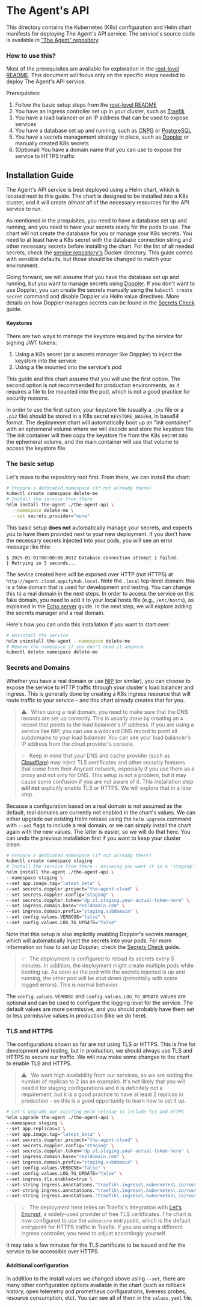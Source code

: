 # The Agent's API

This directory contains the Kubernetes (K8s) configuration and Helm chart manifests for deploying The Agent's API service. The service's source code is available in ["The Agent" repository](https://github.com/appifyhub/the-agent).

### How to use this?

Most of the prerequisites are available for exploration in the [root-level README](../README.md). This document will focus only on the specific steps needed to deploy The Agent's API service.

Prerequisites:

  1. Follow the basic setup steps from the [root-level README](../README.md)
  1. You have an ingress controller set up in your cluster, such as [Traefik](https://traefik.io)
  1. You have a load balancer or an IP address that can be used to expose services
  1. You have a database set up and running, such as [CNPG](https://cloudnative-pg.io) or [PostgreSQL](https://www.postgresql.org)
  1. You have a secrets management strategy in place, such as [Doppler](https://www.doppler.com) or manually created K8s secrets
  1. (Optional) You have a domain name that you can use to expose the service to HTTPS traffic

## Installation Guide

The Agent's API service is best deployed using a Helm chart, which is located next to this guide. The chart is designed to be installed into a K8s cluster, and it will create _almost all_ of the necessary resources for the API service to run.

As mentioned in the prequisites, you need to have a database set up and running, and you need to have your secrets ready for the pods to use. The chart will not create the database for you or manage your K8s secrets. You need to at least have a K8s secret with the database connection string and other necessary secrets before installing the chart. For the list of all needed secrets, check the [service repository's](https://github.com/appifyhub/the-agent) Docker directory. This guide comes with sensible defaults, but those should be changed to match your environment.

Going forward, we will assume that you have the database set up and running, but you want to manage secrets using [Doppler](https://www.doppler.com). If you don't want to use Doppler, you can create the secrets manually using the `kubectl create secret` command and disable Doppler via Helm value directives. More details on how Doppler manages secrets can be found in the [Secrets Check](../secrets-check/README.md) guide.

#### Keystores

There are two ways to manage the keystore required by the service for signing JWT tokens:

  1. Using a K8s secret (or a secrets manager like Doppler) to inject the keystore into the service
  1. Using a file mounted into the service's pod

This guide and this chart assume that you will use the first option. The second option is not recommended for production environments, as it requires a file to be mounted into the pod, which is not a good practice for security reasons.

In order to use the first option, your keystore file (usually a `.jks` file or a `.p12` file) should be stored in a K8s secret `KEYSTORE_BASE64`, in base64 format. The deployment chart will automatically boot up an "init container" with an ephemeral volume where we will decode and store the keystore file. The init container will then copy the keystore file from the K8s secret into the ephemeral volume, and the main container will use that volume to access the keystore file.

### The basic setup

Let's move to the repository root first. From there, we can install the chart:

```bash
# Prepare a dedicated namespace (if not already there)
kubectl create namespace delete-me
# Install the service from there
helm install the-agent ./the-agent-api \
  --namespace delete-me \
  --set secrets.provider="none"
```

This basic setup **does not** automatically manage your secrets, and expects you to have them provided next to your new deployment. If you don't have the necessary secrets injected into your pods, you will see an error message like this:

```console
$ 2025-01-01T00:00:00.001Z Database connection attempt 1 failed.
| Retrying in 5 seconds...
```

The sevice created here will be exposed over HTTP (not HTTPS) at `http://agent.cloud.appifyhub.local`. Note the `.local` top-level domain: this is a fake domain that is used for development and testing. You can change this to a real domain in the next steps. In order to access the service on this fake domain, you need to add it to your local hosts file (e.g., `/etc/hosts`), as explained in the [Echo server](../echo/README.md) guide. In the next step, we will explore adding the secrets manager and a real domain.

Here's how you can undo this installation if you want to start over:

```bash
# Uninstall the service
helm uninstall the-agent --namespace delete-me
# Remove the namespace if you don't need it anymore
kubectl delete namespace delete-me
```

### Secrets and Domains

Whether you have a real domain or use [NIP](https://nip.io) (or similar), you can choose to expose the service to HTTP traffic through your cluster's load balancer and ingress. This is generally done by creating a K8s ingress resource that will route traffic to your service – and this chart already creates that for you.

> ⚠️ &nbsp; When using a real domain, you need to make sure that the DNS records are set up correctly. This is usually done by creating an `A` record that points to the load balancer's IP address. If you are using a service like NIP, you can use a wildcard DNS record to point all subdomains to your load balancer. You can see your load balancer's IP address from the cloud provider's console.

> 💡 &nbsp; Keep in mind that your DNS and cache provider (such as [Cloudflare](https://www.cloudflare.com)) may inject TLS certificates and other security features that come from their Anycast network, especially if you use them as a proxy and not only for DNS. This setup is not a problem, but it may cause some confusion if you are not aware of it. This installation step **will not** explicitly enable TLS or HTTPS. We will explore that in a later step.

Because a configuration based on a real domain is not assumed as the default, real domains are currently not enabled in the chart's values. We can either upgrade our existing Helm release using the `helm upgrade` command with `--set` flags to include a real domain, or we can simply install the chart again with the new values. The latter is easier, so we will do that here. You can undo the previous installation first if you want to keep your cluster clean.

```bash
# Prepare a dedicated namespace (if not already there)
kubectl create namespace staging
# Install the service from there - assuming you want it in a 'staging' namespace
helm install the-agent ./the-agent-api \
--namespace staging \
--set app.image.tag="latest_beta" \
--set secrets.doppler.project="the-agent-cloud" \
--set secrets.doppler.config="staging" \
--set secrets.doppler.token="dp.st.staging.your-actual-token-here" \
--set ingress.domain.base="realdomain.com" \
--set ingress.domain.prefix="staging.subdomain" \
--set config.values.VERBOSE="false" \
--set config.values.LOG_TG_UPDATE="false"
```

Note that this setup is also implicitly enabling Doppler's secrets manager, which will automatically inject the secrets into your pods. For more information on how to set up Doppler, check the [Secrets Check](../secrets-check/README.md) guide.

> 💡 &nbsp; The deployment is configured to reload its secrets every 5 minutes. In addition, the deployment might create multiple pods while booting up. As soon as the pod with the secrets injected is up and running, the other pod will be shut down (potentially with some logged errors). This is normal behavior.

The `config.values.VERBOSE` and `config.values.LOG_TG_UPDATE` values are optional and can be used to configure the logging level for the service. The default values are more permissive, and you should probably have them set to less permissive values in production (like we do here).

### TLS and HTTPS

The configurations shown so far are not using TLS or HTTPS. This is fine for development and testing, but in production, we should always use TLS and HTTPS to secure our traffic. We will now make some changes to the chart to enable TLS and HTTPS.

> ⚠️ &nbsp; We want high availability from our services, so we are setting the number of replicas to 2 (as an example). It's not likely that you will need it for staging configurations and it is definitely not a requirement, but it is a good practice to have at least 2 replicas in production – so this is a good opportunity to learn how to set it up.

```bash
# Let's upgrade our existing Helm release to include TLS and HTTPS
helm upgrade the-agent ./the-agent-api \
--namespace staging \
--set app.replicas=2 \
--set app.image.tag="latest_beta" \
--set secrets.doppler.project="the-agent-cloud" \
--set secrets.doppler.config="staging" \
--set secrets.doppler.token="dp.st.staging.your-actual-token-here" \
--set ingress.domain.base="realdomain.com" \
--set ingress.domain.prefix="staging.subdomain" \
--set config.values.VERBOSE="false" \
--set config.values.LOG_TG_UPDATE="false" \
--set ingress.tls.enabled=true \
--set-string ingress.annotations."traefik\.ingress\.kubernetes\.io/router\.entrypoints"=websecure \
--set-string ingress.annotations."traefik\.ingress\.kubernetes\.io/router\.tls"=true \
--set-string ingress.annotations."traefik\.ingress\.kubernetes\.io/router\.tls\.certresolver"=letsencrypt
```

> 💡 &nbsp; The deployment here relies on Traefik's integration with [Let's Encrypt](https://letsencrypt.org), a widely-used provider of free TLS certificates. The chart is now configured to use the `websecure` entrypoint, which is the default entrypoint for HTTPS traffic in Traefik. If you are using a different ingress controller, you need to adjust accordingly yourself.

It may take a few minutes for the TLS certificate to be issued and for the service to be accessible over HTTPS.

#### Additional configuration

In addition to the install values we changed above using `--set`, there are many other configuration options available in the chart (such as rollback history, open telemetry and prometheus configurations, liveness probes, resource consumption, etc). You can see all of them in the `values.yaml` file.
